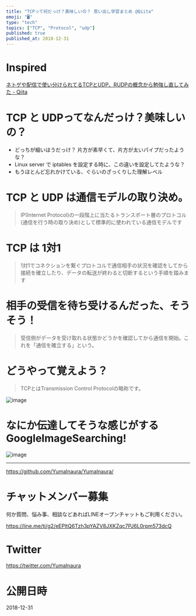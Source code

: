 ```yaml
---
title: "TCPって何だっけ？美味しいの？ 思い出し学習まとめ @Qiita"
emoji: "🖥"
type: "tech"
topics: ["TCP", "Protocol", "udp"]
published: true
published_at: 2018-12-31
---
```


# Inspired

[ネトゲや配信で使い分けられてるTCPとUDP、RUDPの概念から勉強し直してみた - Qiita](https://qiita.com/4_mio_11/items/cd3efe0345eee75c3ae2)

# TCP と UDPってなんだっけ？美味しいの？

- どっちが細いほうだっけ？ 片方が素早くて、片方が太いパイプだったような？
- Linux server で iptables を設定する時に、この違いを設定してたような？
- もうほとんど忘れかけている、ぐらいのざっくりした理解レベル


# TCP と UDP は通信モデルの取り決め。

>IP(Internet Protocol)の一段階上に当たるトランスポート層のプロトコル(通信を行う時の取り決め)として標準的に使われている通信モデルです

# TCP は 1対1

>1対1でコネクションを繋ぐプロトコルで通信相手の状況を確認をしてから接続を確立したり、データの転送が終わると切断するという手順を踏みます

# 相手の受信を待ち受けるんだった、そうそう！

>受信側がデータを受け取れる状態かどうかを確認してから通信を開始。これを「通信を確立する」という。

# どうやって覚えよう？

>TCPとはTransmission Control Protocolの略称です。

![image](https://user-images.githubusercontent.com/13635059/50558459-ee0e8b80-0d31-11e9-9e0e-7d2141ae0aa0.png)

# なにか伝達してそうな感じがするGoogleImageSearching!

![image](https://user-images.githubusercontent.com/13635059/50558483-22824780-0d32-11e9-93e7-d3dd19aca890.png)

---

https://github.com/YumaInaura/YumaInaura/








<!-- Update From Qiita API -->

# チャットメンバー募集


何か質問、悩み事、相談などあればLINEオープンチャットもご利用ください。

https://line.me/ti/g2/eEPltQ6Tzh3pYAZV8JXKZqc7PJ6L0rpm573dcQ





# Twitter


https://twitter.com/YumaInaura


<!-- Update From Qiita API -->



# 公開日時

2018-12-31
